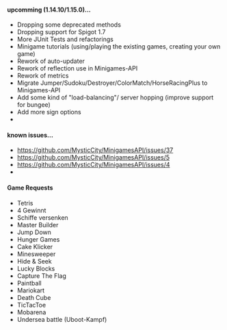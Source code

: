 #### upcomming (1.14.10/1.15.0)...
* Dropping some deprecated methods
* Dropping support for Spigot 1.7
* More JUnit Tests and refactorings
* Minigame tutorials (using/playing the existing games, creating your own game)
* Rework of auto-updater
* Rework of reflection use in Minigames-API
* Rework of metrics
* Migrate Jumper/Sudoku/Destroyer/ColorMatch/HorseRacingPlus to Minigames-API
* Add some kind of "load-balancing"/ server hopping (improve support for bungee)
* Add more sign options
* 

#### known issues...
* https://github.com/MysticCity/MinigamesAPI/issues/37
* https://github.com/MysticCity/MinigamesAPI/issues/5
* https://github.com/MysticCity/MinigamesAPI/issues/4
* 

#### Game Requests
* Tetris
* 4 Gewinnt
* Schiffe versenken
* Master Builder
* Jump Down
* Hunger Games
* Cake Klicker
* Minesweeper
* Hide & Seek
* Lucky Blocks
* Capture The Flag
* Paintball
* Mariokart
* Death Cube
* TicTacToe
* Mobarena
* Undersea battle (Uboot-Kampf)

